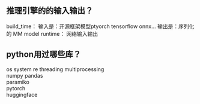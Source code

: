 ## 推理引擎的的输入输出？
build_time：
输入是：开源框架模型ptyorch tensorflow onnx...
输出是：序列化的 MM model
runtime：
网络输入输出

## python用过哪些库？
os system re
threading multiprocessing  
numpy pandas  
paramiko  
pytorch  
huggingface  
